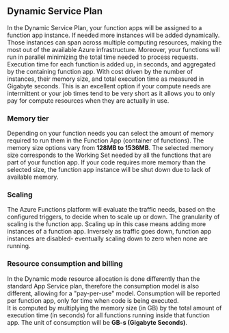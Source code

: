 ## <a name="dynamic-service-plan"></a>Dynamic Service Plan
In the Dynamic Service Plan, your function apps will be assigned to a function app instance. If needed more instances will be added dynamically.
Those instances can span across multiple computing resources, making the most out of the available Azure infrastructure. Moreover, your functions will run in parallel minimizing the total time needed to process requests. Execution time for each function is added up, in seconds, and aggregated by the containing function app. With cost driven by the number of instances, their memory size, and total execution time as measured in Gigabyte seconds. This is an excellent option if your compute needs are intermittent or your job times tend to be very short as it allows you to only pay for compute resources when they are actually in use.   

### <a name="memory-tier"></a>Memory tier
Depending on your function needs you can select the amount of memory required to run them in the Function App (container of functions).
The memory size options vary from **128MB to 1536MB**. The selected memory size corresponds to the Working Set needed by all the functions that are part of your function app. If your code requires more memory than the selected size, the function app instance will be shut down due to lack of available memory.

### <a name="scaling"></a>Scaling
The Azure Functions platform will evaluate the traffic needs, based on the configured triggers, to decide when to scale up or down. The granularity of scaling is the function app. Scaling up in this case means adding more instances of a function app. Inversely as traffic goes down, function app instances are disabled- eventually scaling down to zero when none are running.  

### <a name="resource-consumption-and-billing"></a>Resource consumption and billing
In the Dynamic mode resource allocation is done differently than the standard App Service plan, therefore the consumption model is also different, allowing for a "pay-per-use" model. Consumption will be reported per function app, only for time when code is being executed.  
It is computed by multiplying the memory size (in GB) by the total amount of execution time (in seconds) for all functions running inside that function app. The unit of consumption will be **GB-s (Gigabyte Seconds)**.


